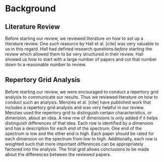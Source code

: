 # Background

## Literature Review
Before starting our review, we reviewed literature on how to set up a literature review. One such resource by Hall et al. [cite] was very valuable to us in this regard.  Hall had defined research questions *before* starting the review which allowed them to be very structured in their review. Hall showed us how to start with a large number of papers and cut that number down to a reasonable number to review.

## Repertory Grid Analysis
Before starting our review, we were encouraged to conduct a repertory grid analysis to communicate our results. Thus we reviewed literature on how to conduct such an analysis. Menzies et al. [cite] have published work that includes a repertory grid analysis and was very helpful in our review. Menzies used the repertory grid to distinguish certain characteristics, or dimension, about an idea. A new row of dimensions is only added if it helps distinguish differences of that idea. Each row is identified by a dimension and has a description for each end of the spectrum. One end of the spectrum is low and the other end is high. Each paper should be rated for each dimension on the spectrum from low to high. Additionally, each row is weighted such that more important differences can be appropriately factored into the analysis. The final grid allows conclusions to be made about the differences between the reviewed papers.